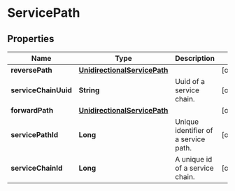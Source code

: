 # ServicePath

## Properties
Name | Type | Description | Notes
------------ | ------------- | ------------- | -------------
**reversePath** | [**UnidirectionalServicePath**](UnidirectionalServicePath.md) |  |  [optional]
**serviceChainUuid** | **String** | Uuid of a service chain. |  [optional]
**forwardPath** | [**UnidirectionalServicePath**](UnidirectionalServicePath.md) |  |  [optional]
**servicePathId** | **Long** | Unique identifier of a service path. |  [optional]
**serviceChainId** | **Long** | A unique id of a service chain. |  [optional]

